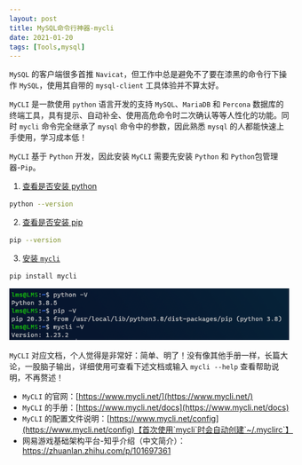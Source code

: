 ```yaml
---
layout: post
title: MySQL命令行神器-mycli
date: 2021-01-20
tags: [Tools,mysql]
---
```


`MySQL` 的客户端很多首推 `Navicat`，但工作中总是避免不了要在漆黑的命令行下操作 `MySQL`，使用其自带的 `mysql-client` 工具体验并不算太好。

`MyCLI` 是一款使用 `python` 语言开发的支持 `MySQL`、`MariaDB` 和 `Percona` 数据库的终端工具，具有提示、自动补全、使用高危命令时二次确认等等人性化的功能。同时 `mycli` 命令完全继承了 `mysql` 命令中的参数，因此熟悉 `mysql` 的人都能快速上手使用，学习成本低！

`MyCLI` 基于 `Python` 开发，因此安装 `MyCLI` 需要先安装 `Python` 和 `Python`包管理器-`Pip`。

1. [查看是否安装 python](https://www.runoob.com/python3/python3-install.html)

```sh
python --version
```

2. [查看是否安装 pip](https://www.runoob.com/w3cnote/python-pip-install-usage.html)

```sh
pip --version
```


3. [安装 `mycli`](https://www.mycli.net/install)

```sh
pip install mycli
```

![mycli-install-verify.png](/images/article/mycli-install-verify.png)

`MyCLI` 对应文档，个人觉得是非常好：简单、明了！没有像其他手册一样，长篇大论，一股脑子输出，详细使用可查看下述文档或输入 `mycli --help` 查看帮助说明，不再赘述！

- `MyCLI` 的官网：[https://www.mycli.net/](https://www.mycli.net/)
- `MyCLI` 的手册：[https://www.mycli.net/docs](https://www.mycli.net/docs)
- `MyCLI` 的配置文件说明：[https://www.mycli.net/config](https://www.mycli.net/config)【首次使用`mycli`时会自动创建`~/.myclirc`】
- 网易游戏基础架构平台-知乎介绍（中文简介）：https://zhuanlan.zhihu.com/p/101697361
